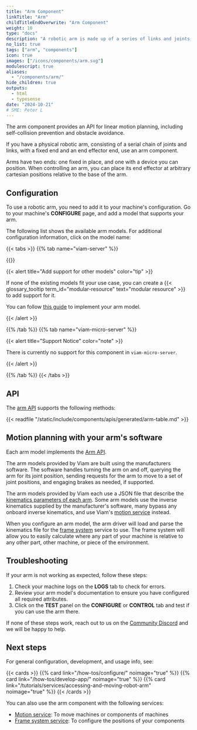 ```yaml
---
title: "Arm Component"
linkTitle: "Arm"
childTitleEndOverwrite: "Arm Component"
weight: 10
type: "docs"
description: "A robotic arm is made up of a series of links and joints, ending with a device you can position."
no_list: true
tags: ["arm", "components"]
icon: true
images: ["/icons/components/arm.svg"]
modulescript: true
aliases:
  - "/components/arm/"
hide_children: true
outputs:
  - html
  - typesense
date: "2024-10-21"
# SME: Peter L
---
```


The arm component provides an API for linear motion planning, including self-collision prevention and obstacle avoidance.

If you have a physical robotic arm, consisting of a serial chain of joints and links, with a fixed end and an end effector end, use an arm component.

Arms have two ends: one fixed in place, and one with a device you can position.
When controlling an arm, you can place its end effector at arbitrary cartesian positions relative to the base of the arm.

## Configuration

To use a robotic arm, you need to add it to your machine's configuration.
Go to your machine's **CONFIGURE** page, and add a model that supports your arm.

The following list shows the available arm models.
For additional configuration information, click on the model name:

{{< tabs >}}
{{% tab name="viam-server" %}}

{{<resources api="rdk:component:arm" type="arm" no-intro="true">}}

{{< alert title="Add support for other models" color="tip" >}}

If none of the existing models fit your use case, you can create a {{< glossary_tooltip term_id="modular-resource" text="modular resource" >}} to add support for it.

You can follow [this guide](/registry/examples/custom-arm/) to implement your arm model.

{{< /alert >}}

{{% /tab %}}
{{% tab name="viam-micro-server" %}}

{{< alert title="Support Notice" color="note" >}}

There is currently no support for this component in `viam-micro-server`.

{{< /alert >}}

{{% /tab %}}
{{< /tabs >}}

## API

The [arm API](/appendix/apis/components/arm/) supports the following methods:

{{< readfile "/static/include/components/apis/generated/arm-table.md" >}}

## Motion planning with your arm's software

Each arm model implements the [Arm API](#api).

The arm models provided by Viam are built using the manufacturers software.
The software handles turning the arm on and off, querying the arm for its joint position, sending requests for the arm to move to a set of joint positions, and engaging brakes as needed, if supported.

The arm models provided by Viam each use a JSON file that describe the [kinematics parameters of each arm](/internals/kinematic-chain-config/#kinematic-parameters).
Some arm models use the inverse kinematics supplied by the manufacturer's software, many bypass any onboard inverse kinematics, and use Viam's [motion service](/services/motion/) instead.

When you configure an arm model, the arm driver will load and parse the kinematics file for the [frame system](/services/frame-system/) service to use.
The frame system will allow you to easily calculate where any part of your machine is relative to any other part, other machine, or piece of the environment.

## Troubleshooting

If your arm is not working as expected, follow these steps:

1. Check your machine logs on the **LOGS** tab to check for errors.
2. Review your arm model's documentation to ensure you have configured all required attributes.
3. Click on the **TEST** panel on the **CONFIGURE** or **CONTROL** tab and test if you can use the arm there.

If none of these steps work, reach out to us on the [Community Discord](https://discord.gg/viam) and we will be happy to help.

## Next steps

For general configuration, development, and usage info, see:

{{< cards >}}
{{% card link="/how-tos/configure/" noimage="true" %}}
{{% card link="/how-tos/develop-app/" noimage="true" %}}
{{% card link="/tutorials/services/accessing-and-moving-robot-arm" noimage="true" %}}
{{< /cards >}}

You can also use the arm component with the following services:

- [Motion service](/services/slam/): To move machines or components of machines
- [Frame system service](/services/navigation/): To configure the positions of your components

